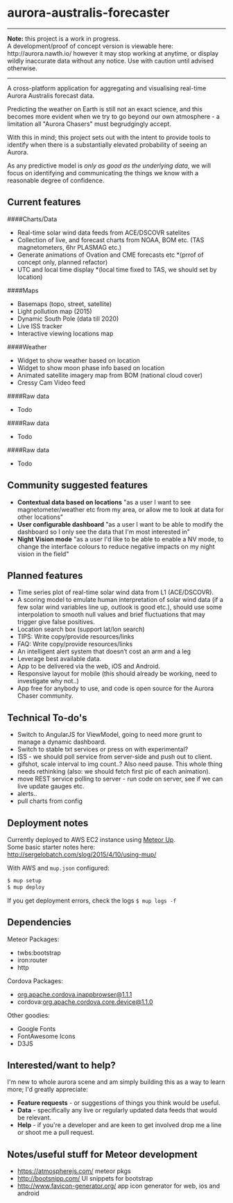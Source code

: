 # aurora-australis-forecaster


------------------------------------------------------------------------------------------------

<p><strong>Note:</strong> this project is a work in progress.<br/>
A development/proof of concept version is viewable here: http://aurora.nawth.io/ however
it may stop working at anytime, or display wildly inaccurate data without any notice. Use with caution until advised otherwise.
</p>

------------------------------------------------------------------------------------------------

A cross-platform application for aggregating and visualising real-time Aurora Australis forecast data.

Predicting the weather on Earth is still not an exact science, and this becomes more evident when we try to 
go beyond our own atmosphere - a limitation all "Aurora Chasers" must begrudgingly accept. 

With this in mind; this project sets out with the intent to provide tools to identify when 
there is a substantially elevated probability of seeing an Aurora.

As any predictive model is _only as good as the underlying data_, we will focus on 
identifying and communicating the things we know with a reasonable degree of confidence.

## Current features

####Charts/Data
- Real-time solar wind data feeds from ACE/DSCOVR satelites
- Collection of live, and forecast charts from NOAA, BOM etc. (TAS magnetometers, 6hr PLASMAG etc.)
- Generate animations of Ovation and CME forecasts etc *(prrof of concept only, planned refactor)
- UTC and local time display *(local time fixed to TAS, we should set by location)

####Maps
- Basemaps (topo, street, satellite)
- Light pollution map (2015)
- Dynamic South Pole (data till 2020)
- Live ISS tracker
- Interactive viewing locations map

####Weather
- Widget to show weather based on location
- Widget to show moon phase info based on location
- Animated satellite imagery map from BOM (national cloud cover)
- Cressy Cam Video feed

####Raw data
- Todo

####Raw data
- Todo

####Raw data
- Todo


## Community suggested features

- **Contextual data based on locations** "as a user I want to see magnetometer/weather etc from my area, or allow me
to look at data for other locations"
- **User configurable dashboard** "as a user I want to be able to modify the dashboard so I only see the data 
that I'm most interested in"
- **Night Vision mode** "as a user I'd like to be able to enable a NV mode, to change the interface colours to reduce 
negative impacts on my night vision in the field"


## Planned features

- Time series plot of real-time solar wind data from L1 (ACE/DSCOVR).
- A scoring model to emulate human interpretation of solar wind data (if a few solar wind variables line up,
	 outlook is good etc.), should use some interpolation to smooth null values and brief fluctuations that 
	 may trigger give false positives.
- Location search box (support lat/lon search)
- TIPS: Write copy/provide resources/links
- FAQ: Write copy/provide resources/links
- An intelligent alert system that doesn’t cost an arm and a leg
- Leverage best available data.
- App to be delivered via the web, iOS and Android.
- Responsive layout for mobile (this should already be working, need to investigate why not..)
- App free for anybody to use, and code is open source for the Aurora Chaser community.


## Technical To-do's

- Switch to AngularJS for ViewModel, going to need more grunt to manage a dynamic dashboard.
- Switch to stable txt services or press on with experimental?
- ISS - we should poll service from server-side and push out to client.
- gifshot, scale interval to img count..? Also need pause. This whole thing needs rethinking (also: we should fetch first pic of each animation).
- move REST service polling to server - run code on server, see if we can live update gauges etc.
- alerts..
- pull charts from config


## Deployment notes
Currently deployed to AWS EC2 instance using <a href="https://github.com/arunoda/meteor-up">Meteor Up</a>.<br/>
Some basic starter notes here: <a href="http://sergelobatch.com/slog/2015/4/10/using-mup/">http://sergelobatch.com/slog/2015/4/10/using-mup/</a>

With AWS and `mup.json` configured:

```bash
$ mup setup 
$ mup deploy
```

If you get deployment errors, check the logs `$ mup logs -f`


## Dependencies

Meteor Packages:

- twbs:bootstrap
- iron:router
- http

Cordova Packages:

- org.apache.cordova.inappbrowser@1.1.1
- cordova:org.apache.cordova.core.device@1.1.0

Other goodies:

- Google Fonts
- FontAwesome Icons
- D3JS


## Interested/want to help?
I'm new to whole aurora scene and am simply building this as a way to learn more; I'd greatly appreciate: 
- <strong>Feature requests</strong> - or suggestions of things you think would be useful.
- <strong>Data</strong> - specifically any live or regularly updated data feeds that would be relevant.
- <strong>Help</strong> - if you're a developer and are keen to get involved drop me a line or shoot me a pull request. 
	

## Notes/useful stuff for Meteor development

- https://atmospherejs.com/ meteor pkgs
- http://bootsnipp.com/ UI snippets for bootstrap
- http://www.favicon-generator.org/ app icon generator for web, ios and android
 
 

